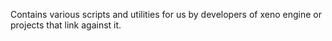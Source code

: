 Contains various scripts and utilities for us by developers of xeno engine or projects that link against it.
